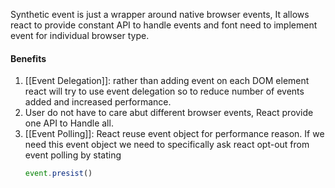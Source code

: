 Synthetic event is just a wrapper around native browser events, It allows react to provide constant API to handle events and font need to implement event for individual browser type.

#### Benefits

1. [[Event Delegation]]:  rather than adding event on each DOM element react will try to use event delegation so to reduce number of events added and increased performance.
2. User do not have to care abut different browser events, React provide one API to Handle all.
3. [[Event Polling]]: React reuse event object for performance reason. If we need this event object we need to specifically ask react opt-out from event polling by stating
	```js
	event.presist()
```

